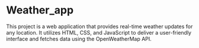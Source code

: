 # Weather_app
This project is a web application that provides real-time weather updates for any location. It utilizes HTML, CSS, and JavaScript to deliver a user-friendly interface and fetches data using the OpenWeatherMap API.
